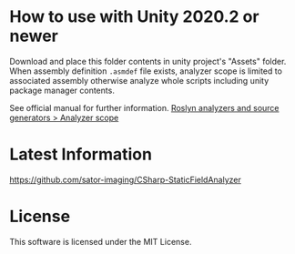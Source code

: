# How to use with Unity 2020.2 or newer

Download and place this folder contents in unity project's "Assets" folder.
When assembly definition `.asmdef` file exists, analyzer scope is limited to associated assembly otherwise analyze whole scripts including unity package manager contents.

See official manual for further information.
[Roslyn analyzers and source generators > Analyzer scope](https://docs.unity3d.com/2021.3/Documentation/Manual/roslyn-analyzers.html#:~:text=Generators%20documentation.-,Analyzer%20scope,-You%20can%20limit)


# Latest Information

https://github.com/sator-imaging/CSharp-StaticFieldAnalyzer


# License

This software is licensed under the MIT License.
